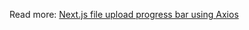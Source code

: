 Read more: [Next.js file upload progress bar using Axios](https://codersteps.com/articles/next-js-file-upload-progress-bar-using-axios)
